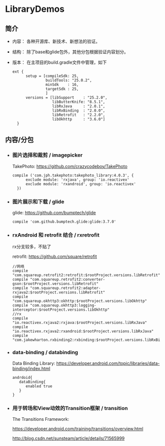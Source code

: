 # LibraryDemos

## 简介

- 内容： 各种开源库、新技术、新想法的验证。
- 结构： 除了base和glide包外，其他分包根据验证内容划分。
- 版本： 在主项目的build.gradle文件中管理，如下
  
  ```
  ext {
        setup = [compileSdk: 25,
                 buildTools: "25.0.2",
                 minSdk    : 16,
                 targetSdk : 25,
                 ]
        versions = [libSupport    : "25.2.0",
                    libButterKnife: "8.5.1",
                    libRxJava     : "2.0.1",
                    libRxBinding  : "2.0.0",
                    libRetrofit   : "2.2.0",
                    libOkhttp     : "3.6.0"]
    }
  ```

## 内容/分包

- ### 图片选择和裁剪 / imagepicker

  TakePhoto: https://github.com/crazycodeboy/TakePhoto
  
  ```
  compile ('com.jph.takephoto:takephoto_library:4.0.3', {
        exclude module: 'rxjava', group: 'io.reactivex'
        exclude module: 'rxandroid', group: 'io.reactivex'
    })
  ```
- ### 图片展示和下载 / glide

  glide: https://github.com/bumptech/glide
  
  ```
  compile 'com.github.bumptech.glide:glide:3.7.0'
  ```
- ### rxAndroid 和 retrofit 结合 / rxretrofit
  
  rx分支较多，不贴了
  
  retrofit: https://github.com/square/retrofit
  
  ```
  //网络
  compile "com.squareup.retrofit2:retrofit:$rootProject.versions.libRetrofit"
  compile "com.squareup.retrofit2:converter-gson:$rootProject.versions.libRetrofit"
  compile "com.squareup.retrofit2:adapter-rxjava2:$rootProject.versions.libRetrofit"
  compile "com.squareup.okhttp3:okhttp:$rootProject.versions.libOkhttp"
  compile "com.squareup.okhttp3:logging-interceptor:$rootProject.versions.libOkhttp"
  //rx
  compile "io.reactivex.rxjava2:rxjava:$rootProject.versions.libRxJava"
  compile "io.reactivex.rxjava2:rxandroid:$rootProject.versions.libRxJava"
  compile "com.jakewharton.rxbinding2:rxbinding:$rootProject.versions.libRxBinding"
  ```

- ### data-binding / databinding

  Data Binding Library: https://developer.android.com/topic/libraries/data-binding/index.html
  
  ```
  andrdoid{
     dataBinding{
        enabled true
     } 
  }
  ```

- ### 用于转场和View动效的Transition框架 / transition

  The Transitions Framework: 
  
  https://developer.android.com/training/transitions/overview.html <br>
  
  http://blog.csdn.net/sunsteam/article/details/71565999
  
